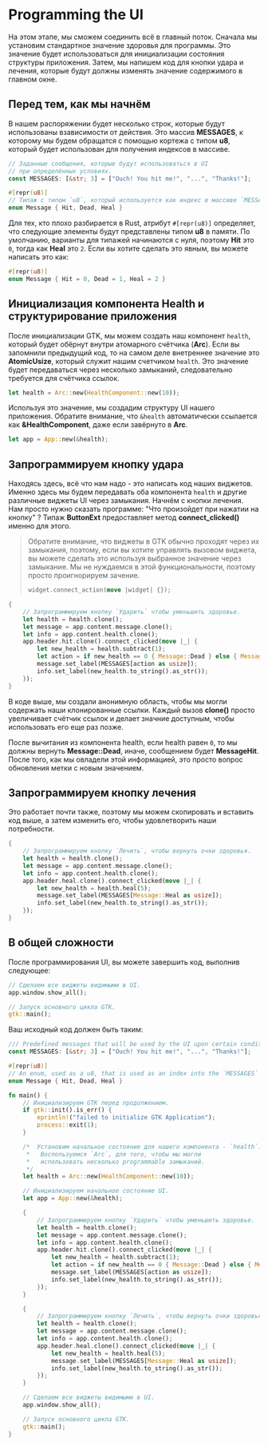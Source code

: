# Programming the UI

На этом этапе, мы сможем соединить всё в главный поток. Сначала мы установим стандартное значение здоровья для программы. Это значение будет использоваться для инициализации состояния структуры приложения. Затем, мы напишем код для кнопки удара и лечения, которые будут должны изменять значение содержимого в главном окне.

## Перед тем, как мы начнём

В нашем распоряжении будет несколько строк, которые будут использованы взависимости от действия. Это массив **MESSAGES**, к которому мы будем обращатся с помощью кортежа с типом **u8**, который будет использован для получения индексов в массиве.

```rust
// Заданные сообщения, которые будут использоваться в UI
// при определённых условиях.
const MESSAGES: [&str; 3] = ["Ouch! You hit me!", "...", "Thanks!"];

#[repr(u8)]
// Типаж с типом `u8`, который используется как индекс в массиве `MESSAGES`.
enum Message { Hit, Dead, Heal }
```

Для тех, кто плохо разбирается в Rust, атрибут `#[repr(u8)]` определяет, что следующие элементы будут представлены типом **u8** в памяти. По умолчанию, варианты для типажей начинаются с нуля, поэтому **Hit** это `0`, тогда как **Heal** это `2`. Если вы хотите сделать это явным, вы можете написать это как:

```rust
#[repr(u8)]
enum Message { Hit = 0, Dead = 1, Heal = 2 }
```

## Инициализация компонента Health и структурирование приложения

После инициализации GTK, мы можем создать наш компонент `health`, который будет обёрнут внутри атомарного счётчика (**Arc**). Если вы запомнили предыдущий код, то на самом деле внетреннее значение это **AtomicUsize**, который служит нашим счетчиком `health`. Это значение будет передаваться через несколько замыканий, следовательно требуется для счётчика ссылок.

```rust
let health = Arc::new(HealthComponent::new(10));
```

Используя это значение, мы создадим структуру UI нашего приложения. Обратите внимание, что `&health` автоматически ссылается как **&HealthComponent**, даже если завёрнуто в **Arc**.

```rust
let app = App::new(&health);
```

## Запрограммируем кнопку удара

Находясь здесь, всё что нам надо - это написать код наших виджетов. Именно здесь мы будем передавать оба компонента `health` и другие различные виджеты UI через замыкания. Начнём с кнопки лечения. Нам просто нужно сказать программе: "Что произойдет при нажатии на кнопку" ?
Типаж **ButtonExt** предоставляет метод **connect_clicked()** именно для этого.

> Обратите внимание, что виджеты в GTK обычно проходят через их замыкания, поэтому, если
> вы хотите управлять вызовом виджета, вы можете сделать это используя выбранное значение
> через замыкание. Мы не нуждаемся в этой функциональности, поэтому просто проигнорируем
> зачение.
> ```rust
> widget.connect_action(move |widget| {});
> ```

```rust
{
    // Запрограммируем кнопку `Ударить` чтобы уменьшить здоровье.
    let health = health.clone();
    let message = app.content.message.clone();
    let info = app.content.health.clone();
    app.header.hit.clone().connect_clicked(move |_| {
        let new_health = health.subtract(1);
        let action = if new_health == 0 { Message::Dead } else { Message::Hit };
        message.set_label(MESSAGES[action as usize]);
        info.set_label(new_health.to_string().as_str());
    });
}
```

В коде выше, мы создали анонимную область, чтобы мы могли содержать наши клонированные ссылки.
Каждый вызов **clone()** просто увеличивает счётчик ссылок и делает значние доступным,
чтобы использовать его еще раз позже.

После вычитания из компонента health, если health равен `0`, то мы должны вернуть **Message::Dead**, иначе, сообщением будет **MessageHit**. После того, как мы овладели этой информацией, это просто вопрос обновления метки с новым значением.

## Запрограммируем кнопку лечения

Это работает почти также, поэтому мы можем скопировать и вставить код выше, а затем изменить его, чтобы удовлетворить наши потребности.

```rust
{
    // Запрограммируем кнопку `Лечить`, чтобы вернуть очки здоровья.
    let health = health.clone();
    let message = app.content.message.clone();
    let info = app.content.health.clone();
    app.header.heal.clone().connect_clicked(move |_| {
        let new_health = health.heal(5);
        message.set_label(MESSAGES[Message::Heal as usize]);
        info.set_label(new_health.to_string().as_str());
    });
}
```

## В общей сложности

После программирования UI, вы можете завершить код, выполнив следующее:

```rust
// Сделаем все виджеты видимыми в UI.
app.window.show_all();

// Запуск основного цикла GTK.
gtk::main();
```

Ваш исходный код должен быть таким:

```rust
/// Predefined messages that will be used by the UI upon certain conditions.
const MESSAGES: [&str; 3] = ["Ouch! You hit me!", "...", "Thanks!"];

#[repr(u8)]
// An enum, used as a u8, that is used as an index into the `MESSAGES` array.
enum Message { Hit, Dead, Heal }

fn main() {
    // Инициализируем GTK перед продолжением.
    if gtk::init().is_err() {
        eprintln!("failed to initialize GTK Application");
        process::exit(1);
    }

    /*  Установим начальное состояние для нашего компонента - `health`.
     *   Воспользуемся `Arc`, для того, чтобы мы могли
     *   использовать несколько programmable замыканий.
     */
    let health = Arc::new(HealthComponent::new(10));

    // Инициализируем начальное состояние UI.
    let app = App::new(&health);

    {
        // Запрограммируем кнопку `Ударить` чтобы уменьшить здоровье.
        let health = health.clone();
        let message = app.content.message.clone();
        let info = app.content.health.clone();
        app.header.hit.clone().connect_clicked(move |_| {
            let new_health = health.subtract(1);
            let action = if new_health == 0 { Message::Dead } else { Message::Hit };
            message.set_label(MESSAGES[action as usize]);
            info.set_label(new_health.to_string().as_str());
        });
    }

    {
        // Запрограммируем кнопку `Лечить`, чтобы вернуть очки здоровья.
        let health = health.clone();
        let message = app.content.message.clone();
        let info = app.content.health.clone();
        app.header.heal.clone().connect_clicked(move |_| {
            let new_health = health.heal(5);
            message.set_label(MESSAGES[Message::Heal as usize]);
            info.set_label(new_health.to_string().as_str());
        });
    }

    // Сделаем все виджеты видимыми в UI.
    app.window.show_all();

    // Запуск основного цикла GTK.
    gtk::main();
}
```